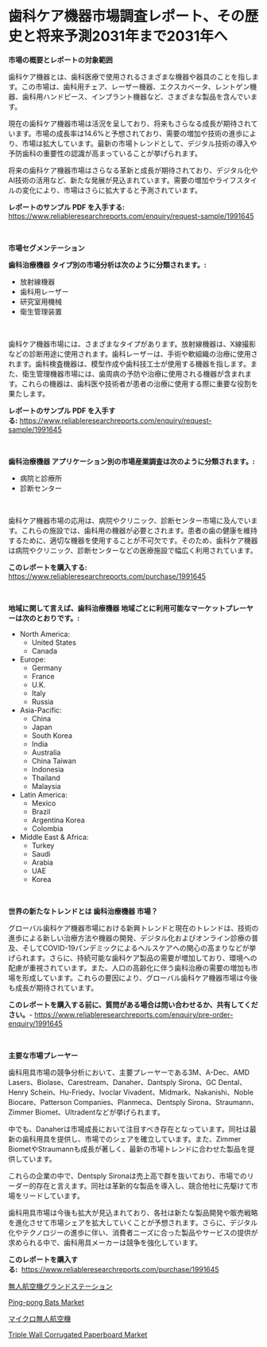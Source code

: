 <p><h1>歯科ケア機器市場調査レポート、その歴史と将来予測2031年まで2031年へ</h1></p><p><strong>市場の概要とレポートの対象範囲</strong></p>
<p><p>歯科ケア機器とは、歯科医療で使用されるさまざまな機器や器具のことを指します。この市場は、歯科用チェア、レーザー機器、エクスカベータ、レントゲン機器、歯科用ハンドピース、インプラント機器など、さまざまな製品を含んでいます。</p><p>現在の歯科ケア機器市場は活況を呈しており、将来もさらなる成長が期待されています。市場の成長率は14.6%と予想されており、需要の増加や技術の進歩により、市場は拡大しています。最新の市場トレンドとして、デジタル技術の導入や予防歯科の重要性の認識が高まっていることが挙げられます。</p><p>将来の歯科ケア機器市場はさらなる革新と成長が期待されており、デジタル化やAI技術の活用など、新たな発展が見込まれています。需要の増加やライフスタイルの変化により、市場はさらに拡大すると予測されています。</p></p>
<p><strong>レポートのサンプル PDF を入手する:</strong> <a href="https://www.reliableresearchreports.com/enquiry/request-sample/1991645">https://www.reliableresearchreports.com/enquiry/request-sample/1991645</a></p>
<p>&nbsp;</p>
<p><strong>市場セグメンテーション</strong></p>
<p><strong>歯科治療機器 タイプ別の市場分析は次のように分類されます。:</strong></p>
<p><ul><li>放射線機器</li><li>歯科用レーザー</li><li>研究室用機械</li><li>衛生管理装置</li></ul></p>
<p>&nbsp;</p>
<p><p>歯科ケア機器市場には、さまざまなタイプがあります。放射線機器は、X線撮影などの診断用途に使用されます。歯科レーザーは、手術や軟組織の治療に使用されます。歯科検査機器は、模型作成や歯科技工士が使用する機器を指します。また、衛生管理機器市場には、歯周病の予防や治療に使用される機器が含まれます。これらの機器は、歯科医や技術者が患者の治療に使用する際に重要な役割を果たします。</p></p>
<p><strong>レポートのサンプル PDF を入手する:</strong>&nbsp;<a href="https://www.reliableresearchreports.com/enquiry/request-sample/1991645">https://www.reliableresearchreports.com/enquiry/request-sample/1991645</a></p>
<p>&nbsp;</p>
<p><strong> 歯科治療機器 アプリケーション別の市場産業調査は次のように分類されます。:</strong></p>
<p><ul><li>病院と診療所</li><li>診断センター</li></ul></p>
<p>&nbsp;</p>
<p><p>歯科ケア機器市場の応用は、病院やクリニック、診断センター市場に及んでいます。これらの施設では、歯科用の機器が必要とされます。患者の歯の健康を維持するために、適切な機器を使用することが不可欠です。そのため、歯科ケア機器は病院やクリニック、診断センターなどの医療施設で幅広く利用されています。</p></p>
<p><strong>このレポートを購入する:</strong>&nbsp; <a href="https://www.reliableresearchreports.com/purchase/1991645">https://www.reliableresearchreports.com/purchase/1991645</a></p>
<p>&nbsp;</p>
<p><strong>地域に関して言えば、歯科治療機器 地域ごとに利用可能なマーケットプレーヤーは次のとおりです。:</strong></p>
<p><ul>
    <li>
        North America:
        <ul>
            <li>United States</li>
            <li>Canada</li>
        </ul>
    </li>
    <li>
        Europe:
        <ul>
            <li>Germany</li>
            <li>France</li>
            <li>U.K.</li>
            <li>Italy</li>
            <li>Russia</li>
        </ul>
    </li>
    <li>
        Asia-Pacific:
        <ul>
            <li>China</li>
            <li>Japan</li>
            <li>South Korea</li>
            <li>India</li>
            <li>Australia</li>
            <li>China Taiwan</li>
            <li>Indonesia</li>
            <li>Thailand</li>
            <li>Malaysia</li>
        </ul>
    </li>
    <li>
        Latin America:
        <ul>
            <li>Mexico</li>
            <li>Brazil</li>
            <li>Argentina Korea</li>
            <li>Colombia</li>
        </ul>
    </li>
    <li>
        Middle East & Africa:
        <ul>
            <li>Turkey</li>
            <li>Saudi</li>
            <li>Arabia</li>
            <li>UAE</li>
            <li>Korea</li>
        </ul>
    </li>
    </ul></p>
<p>&nbsp;</p>
<p><strong>世界の新たなトレンドとは 歯科治療機器 市場？</strong></p>
<p><p>グローバル歯科ケア機器市場における新興トレンドと現在のトレンドは、技術の進歩による新しい治療方法や機器の開発、デジタル化およびオンライン診療の普及、そしてCOVID-19パンデミックによるヘルスケアへの関心の高まりなどが挙げられます。さらに、持続可能な歯科ケア製品の需要が増加しており、環境への配慮が重視されています。また、人口の高齢化に伴う歯科治療の需要の増加も市場を形成しています。これらの要因により、グローバル歯科ケア機器市場は今後も成長が期待されています。</p></p>
<p><strong>このレポートを購入する前に、質問がある場合は問い合わせるか、共有してください。</strong>- <a href="https://www.reliableresearchreports.com/enquiry/pre-order-enquiry/1991645">https://www.reliableresearchreports.com/enquiry/pre-order-enquiry/1991645</a></p>
<p>&nbsp;</p>
<p><strong>主要な市場プレーヤー</strong></p>
<p><p>歯科用具市場の競争分析において、主要プレーヤーである3M、A-Dec、AMD Lasers、Biolase、Carestream、Danaher、Dantsply Sirona、GC Dental、Henry Schein、Hu-Friedy、Ivoclar Vivadent、Midmark、Nakanishi、Noble Biocare、Patterson Companies、Planmeca、Dentsply Sirona、Straumann、Zimmer Biomet、Ultradentなどが挙げられます。</p><p>中でも、Danaherは市場成長において注目すべき存在となっています。同社は最新の歯科用具を提供し、市場でのシェアを確立しています。また、Zimmer BiometやStraumannも成長が著しく、最新の市場トレンドに合わせた製品を提供しています。</p><p>これらの企業の中で、Dentsply Sironaは売上高で群を抜いており、市場でのリーダー的存在と言えます。同社は革新的な製品を導入し、競合他社に先駆けて市場をリードしています。</p><p>歯科用具市場は今後も拡大が見込まれており、各社は新たな製品開発や販売戦略を進化させて市場シェアを拡大していくことが予想されます。さらに、デジタル化やテクノロジーの進歩に伴い、消費者ニーズに合った製品やサービスの提供が求められる中で、歯科用具メーカーは競争を強化しています。</p></p>
<p><strong>このレポートを購入する:</strong>&nbsp;&nbsp;<a href="https://www.reliableresearchreports.com/purchase/1991645">https://www.reliableresearchreports.com/purchase/1991645</a></p>
<p><p><a href="https://github.com/laurenreichert/Market-Research-Report-List-1/blob/main/93198858104.md">無人航空機グランドステーション</a></p><p><a href="https://github.com/zjyglelu/Market-Research-Report-List-2/blob/main/ping-pong-bats-market.md">Ping-pong Bats Market</a></p><p><a href="https://github.com/vtbvgl20191192/Market-Research-Report-List-1/blob/main/92806638103.md">マイクロ無人航空機</a></p><p><a href="https://github.com/elizabethdagraca/Market-Research-Report-List-2/blob/main/triple-wall-corrugated-paperboard-market.md">Triple Wall Corrugated Paperboard Market</a></p></p>